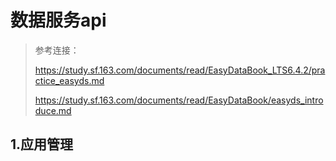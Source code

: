 # 数据服务api

> 参考连接：
>
> https://study.sf.163.com/documents/read/EasyDataBook_LTS6.4.2/practice_easyds.md
>
> https://study.sf.163.com/documents/read/EasyDataBook/easyds_introduce.md

## 1.应用管理

